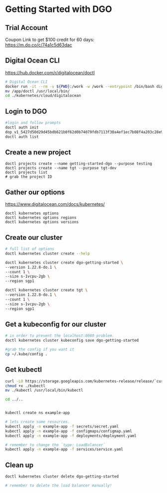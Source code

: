 # Getting Started with DGO

## Trial Account

Coupon Link to get $100 credit for 60 days: <br/>
<https://m.do.co/c/74a1c5d63dac>

## Digital Ocean CLI

<https://hub.docker.com/r/digitalocean/doctl>

```bash
# Digital Ocean CLI
docker run -it --rm -v ${PWD}:/work -w /work --entrypoint /bin/bash digitalocean/doctl:1.45.0
mv /app/doctl /usr/local/bin/
cd ./kubernetes/cloud/digitalocean

```

## Login to DGO

```bash
#login and follow prompts
doctl auth init
dop_v1_5427d50d29d45bdb621b0f62d0b74079fdb7113f30a4ef1ec7b08f4a203c28e9
doctl auth list

```

## Create a new project

```
doctl projects create --name getting-started-dgo --purpose testing
doctl projects create --name tgt --purpose tgt-dev
doctl projects list
# grab the project ID
```

## Gather our options

<https://www.digitalocean.com/docs/kubernetes/>

```docker
doctl kubernetes options
doctl kubernetes options regions
doctl kubernetes options versions

```

## Create our cluster

```bash
# full list of options
doctl kubernetes cluster create --help

doctl kubernetes cluster create dgo-getting-started \
--version 1.22.8-do.1 \
--count 1 \
--size s-1vcpu-2gb \
--region sgp1

doctl kubernetes cluster create tgt \
--version 1.22.8-do.1 \
--count 1 \
--size s-1vcpu-2gb \
--region sgp1

```

## Get a kubeconfig for our cluster

```bash
# in order to prevent the localhost:8080 problem.
doctl kubernetes cluster kubeconfig save dgo-getting-started

#grab the config if you want it
cp ~/.kube/config .

```

## Get kubectl

```bash
curl -LO https://storage.googleapis.com/kubernetes-release/release/`curl -s https://storage.googleapis.com/kubernetes-release/release/stable.txt`/bin/linux/amd64/kubectl
chmod +x ./kubectl
mv ./kubectl /usr/local/bin/kubectl

cd ../..


kubectl create ns example-app

# lets create some resources.
kubectl apply -n example-app -f secrets/secret.yaml
kubectl apply -n example-app -f configmaps/configmap.yaml
kubectl apply -n example-app -f deployments/deployment.yaml

# remember to change the `type: LoadBalancer`
kubectl apply -n example-app -f services/service.yaml

```

## Clean up

```bash
doctl kubernetes cluster delete dgo-getting-started

# remember to delete the load balancer manually!
```
